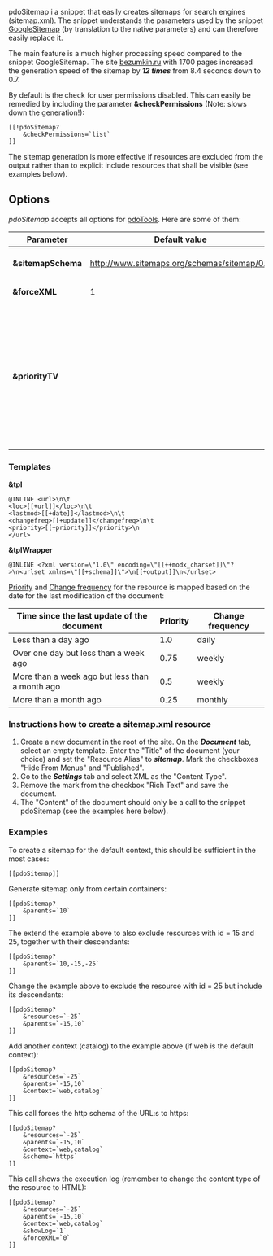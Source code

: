 pdoSitemap i a snippet that easily creates sitemaps for search engines (sitemap.xml). The snippet understands the parameters used by the snippet [GoogleSitemap][1] (by translation to the native parameters) and can therefore easily replace it.

The main feature is a much higher processing speed compared to the snippet GoogleSitemap. The site [bezumkin.ru][2] with 1700 pages increased the generation speed of the sitemap by ***12 times*** from 8.4 seconds down to 0.7.

By default is the check for user permissions disabled. This can easily be remedied by including the parameter **&checkPermissions** (Note: slows down the generation!):

```modx
[[!pdoSitemap?
	&checkPermissions=`list`
]]
```

The sitemap generation is more effective if resources are excluded from the output rather than to explicit include resources that shall be visible (see examples below).

## Options

*pdoSitemap* accepts all options for [pdoTools][3]. Here are some of them:

Parameter          | Default value                               | Description
-------------------|---------------------------------------------|----------------------------------------------------------------------------------------------------------------------------------------------------------
**&sitemapSchema** | http://www.sitemaps.org/schemas/sitemap/0.9 | The scheme used for the sitemap.
**&forceXML**      | 1                                           | Force output as XML.
**&priorityTV**    |                                             | An optional field that indicates the [priority][4] of the resource. The template variable stated here must also be added to the parameter **&includeTVs**

### Templates

**&tpl**
```
@INLINE <url>\n\t
<loc>[[+url]]</loc>\n\t
<lastmod>[[+date]]</lastmod>\n\t
<changefreq>[[+update]]</changefreq>\n\t
<priority>[[+priority]]</priority>\n
</url>
```

**&tplWrapper**
```
@INLINE <?xml version=\"1.0\" encoding=\"[[++modx_charset]]\"?>\n<urlset xmlns=\"[[+schema]]\">\n[[+output]]\n</urlset>
```

[Priority][4] and [Change frequency][5] for the resource is mapped based on the date for the last modification of the document:

Time since the last update of the document     | Priority | Change frequency
-----------------------------------------------|----------|-----------------
Less than a day ago                            | 1.0      | daily
Over one day but less than a week ago          | 0.75     | weekly
More than a week ago but less than a month ago | 0.5      | weekly
More than a month ago                          | 0.25     | monthly

### Instructions how to create a sitemap.xml resource

1. Create a new document in the root of the site. On the ***Document*** tab, select an empty template. Enter the "Title" of the document (your choice) and set the "Resource Alias" to ***sitemap***. Mark the checkboxes "Hide From Menus" and "Published".
2. Go to the ***Settings*** tab and select XML as the "Content Type".
3. Remove the mark from the checkbox "Rich Text" and save the document.
4. The "Content" of the document should only be a call to the snippet pdoSitemap (see the examples here below).

### Examples

To create a sitemap for the default context, this should be sufficient in the most cases:
```
[[pdoSitemap]]
```

Generate sitemap only from certain containers:
```
[[pdoSitemap?
	&parents=`10`
]]
```

The extend the example above to also exclude resources with id = 15 and 25, together with their descendants:
```
[[pdoSitemap?
	&parents=`10,-15,-25`
]]
```

Change the example above to exclude the resource with id = 25 but include its descendants:
```
[[pdoSitemap?
	&resources=`-25`
	&parents=`-15,10`
]]
```

Add another context (catalog) to the example above (if web is the default context):
```
[[pdoSitemap?
	&resources=`-25`
	&parents=`-15,10`
	&context=`web,catalog`
]]
```

This call forces the http schema of the URL:s to https:
```
[[pdoSitemap?
	&resources=`-25`
	&parents=`-15,10`
	&context=`web,catalog`
	&scheme=`https`
]]
```

This call shows the execution log (remember to change the content type of the resource to HTML):
```
[[pdoSitemap?
	&resources=`-25`
	&parents=`-15,10`
	&context=`web,catalog`
	&showLog=`1`
	&forceXML=`0`
]]
```

[1]: http://rtfm.modx.com/extras/revo/googlesitemap
[2]: http://bezumkin.ru/sitemap.xml
[3]: /en/components/01_pdoTools/04_General_settings.md
[4]: http://www.sitemaps.org/protocol.html#prioritydef
[5]: http://www.sitemaps.org/protocol.html#changefreqdef
